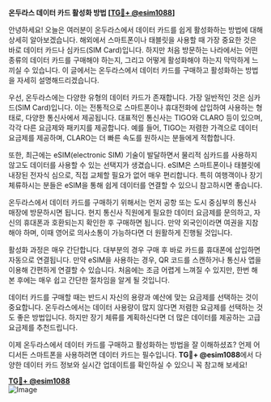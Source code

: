 **온두라스 데이터 카드 활성화 방법 [[TG💪+ @esim1088](https://t.me/s/esim1088)]**

안녕하세요! 오늘은 여러분이 온두라스에서 데이터 카드를 쉽게 활성화하는 방법에 대해 상세히 알아보겠습니다. 해외에서 스마트폰이나 태블릿을 사용할 때 가장 중요한 것은 바로 데이터 카드나 심카드(SIM Card)입니다. 하지만 처음 방문하는 나라에서는 어떤 종류의 데이터 카드를 구매해야 하는지, 그리고 어떻게 활성화해야 하는지 막막하게 느끼실 수 있습니다. 이 글에서는 온두라스에서 데이터 카드를 구매하고 활성화하는 방법을 자세히 설명해드리겠습니다.

우선, 온두라스에는 다양한 유형의 데이터 카드가 존재합니다. 가장 일반적인 것은 심카드(SIM Card)입니다. 이는 전통적으로 스마트폰이나 휴대전화에 삽입하여 사용하는 형태로, 다양한 통신사에서 제공됩니다. 대표적인 통신사는 TIGO와 CLARO 등이 있으며, 각각 다른 요금제와 패키지를 제공합니다. 예를 들어, TIGO는 저렴한 가격으로 데이터 요금제를 제공하며, CLARO는 더 빠른 속도를 원하시는 분들에게 적합합니다.

또한, 최근에는 eSIM(electronic SIM) 기술이 발달하면서 물리적 심카드를 사용하지 않고도 데이터를 사용할 수 있는 선택지가 생겼습니다. eSIM은 스마트폰이나 태블릿에 내장된 전자식 심으로, 직접 교체할 필요가 없어 매우 편리합니다. 특히 여행객이나 장기 체류하시는 분들은 eSIM을 통해 쉽게 데이터를 연결할 수 있으니 참고하시면 좋습니다.

온두라스에서 데이터 카드를 구매하기 위해서는 먼저 공항 또는 도시 중심부의 통신사 매장에 방문하시면 됩니다. 현지 통신사 직원에게 필요한 데이터 요금제를 문의하고, 자신의 휴대폰과 호환되는지 확인한 후 구매하면 됩니다. 만약 외국인이라면 여권을 지참해야 하며, 이때 영어로 의사소통이 가능하다면 더 원활하게 진행될 것입니다.

활성화 과정은 매우 간단합니다. 대부분의 경우 구매 후 바로 카드를 휴대폰에 삽입하면 자동으로 연결됩니다. 만약 eSIM을 사용하는 경우, QR 코드를 스캔하거나 통신사 앱을 이용해 간편하게 연결할 수 있습니다. 처음에는 조금 어렵게 느껴질 수 있지만, 한번 해본 후에는 매우 쉽고 간단한 절차임을 알게 될 것입니다.

데이터 카드를 구매할 때는 반드시 자신의 용량과 예산에 맞는 요금제를 선택하는 것이 중요합니다. 온두라스에서는 데이터 사용량이 많지 않다면 저렴한 요금제를 선택하는 것도 좋은 방법입니다. 하지만 장기 체류를 계획하신다면 더 많은 데이터를 제공하는 고급 요금제를 추천드립니다.

이제 온두라스에서 데이터 카드를 구매하고 활성화하는 방법을 잘 이해하셨죠? 언제 어디서든 스마트폰을 사용하려면 데이터 카드는 필수입니다. **TG💪+ @esim1088**에서 다양한 데이터 카드 정보와 실시간 업데이트를 확인하실 수 있으니 꼭 참고해 보세요!

**[TG💪+ @esim1088](https://t.me/s/esim1088)**  
![Image](https://i.postimg.cc/Y0z9fWf4/image.png)